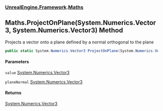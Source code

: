 ### [UnrealEngine.Framework](./UnrealEngine-Framework.md 'UnrealEngine.Framework').[Maths](./UnrealEngine-Framework-Maths.md 'UnrealEngine.Framework.Maths')
## Maths.ProjectOnPlane(System.Numerics.Vector3, System.Numerics.Vector3) Method
Projects a vector onto a plane defined by a normal orthogonal to the plane  
```csharp
public static System.Numerics.Vector3 ProjectOnPlane(System.Numerics.Vector3 value, System.Numerics.Vector3 planeNormal);
```
#### Parameters
<a name='UnrealEngine-Framework-Maths-ProjectOnPlane(System-Numerics-Vector3_System-Numerics-Vector3)-value'></a>
`value` [System.Numerics.Vector3](https://docs.microsoft.com/en-us/dotnet/api/System.Numerics.Vector3 'System.Numerics.Vector3')  
  
<a name='UnrealEngine-Framework-Maths-ProjectOnPlane(System-Numerics-Vector3_System-Numerics-Vector3)-planeNormal'></a>
`planeNormal` [System.Numerics.Vector3](https://docs.microsoft.com/en-us/dotnet/api/System.Numerics.Vector3 'System.Numerics.Vector3')  
  
#### Returns
[System.Numerics.Vector3](https://docs.microsoft.com/en-us/dotnet/api/System.Numerics.Vector3 'System.Numerics.Vector3')  
